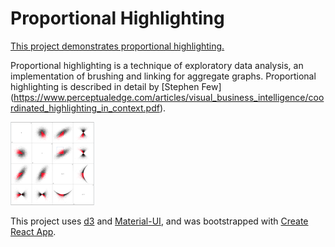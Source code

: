 # Proportional Highlighting

[This project demonstrates proportional highlighting.](https://hemanrobinson.github.io/proportional/)

Proportional highlighting is a technique of exploratory data analysis, an implementation of brushing and linking for aggregate graphs. Proportional highlighting is described in detail by [Stephen Few] (https://www.perceptualedge.com/articles/visual_business_intelligence/coordinated_highlighting_in_context.pdf).

[![Proportional](src/proportional.png "Brush")](https://hemanrobinson.github.io/proportional/)

This project uses [d3](https://github.com/d3/d3) and [Material-UI](https://github.com/mui-org/material-ui), and was bootstrapped with [Create React App](https://github.com/facebook/create-react-app).

